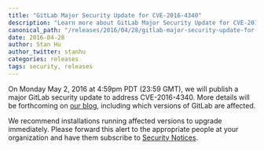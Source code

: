 ```yaml
---
title: "GitLab Major Security Update for CVE-2016-4340"
description: "Learn more about GitLab Major Security Update for CVE-2016-4340 for GitLab Community Edition (CE) and Enterprise Edition (EE)"
canonical_path: "/releases/2016/04/28/gitlab-major-security-update-for-cve-2016-4340/"
date: 2016-04-28
author: Stan Hu
author_twitter: stanhu
categories: releases
tags: security, releases
---
```


On Monday May 2, 2016 at 4:59pm PDT (23:59 GMT), we will publish a major
GitLab security update to address CVE-2016-4340. More details will be
forthcoming on [our blog], including which versions of GitLab are affected.

We recommend installations running affected versions to upgrade
immediately. Please forward this alert to the appropriate people at your
organization and have them subscribe to [Security Notices].

[our blog]: /blog/
[Security Notices]: /company/contact/

<!-- more -->
